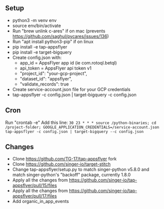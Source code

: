 ## Setup

- python3 -m venv env
- source env/bin/activate
- Run "brew unlink c-ares" if on mac (prevents https://github.com/saghul/pycares/issues/136)
- Run "apt install python3-pip" if on linux
- pip install -e tap-appsflyer
- pip install -e target-bigquery
- Create config.json with:
	- app_id = AppsFlyer app id (ie com.rotoql.betql)
	- api_token = AppsFlyer api token v1
	- "project_id": "your-gcp-project",
  - "dataset_id": "appsflyer",
  - "validate_records": true
- Create service-account.json file for your GCP credentials
- tap-appsflyer -c config.json | target-bigquery -c config.json

## Cron
Run "crontab -e"
Add this line:
`30 23 * * * source /python-binaries; cd /project-folder; GOOGLE_APPLICATION_CREDENTIALS=/service-account.json tap-appsflyer -c config.json | target-bigquery --c config.json`

## Changes
- Clone https://github.com/TG-17/tap-appsflyer fork
- Clone https://github.com/singer-io/target-stitch
- Change tap-appsflyer/setup.py to match singer-python v5.8.0 and match singer-python's "backoff" package, currently 1.8.0
- Apply all the changes from https://github.com/singer-io/tap-appsflyer/pull/15/files
- Apply all the changes from https://github.com/singer-io/tap-appsflyer/pull/17/files
- Add organic_in_app_events
